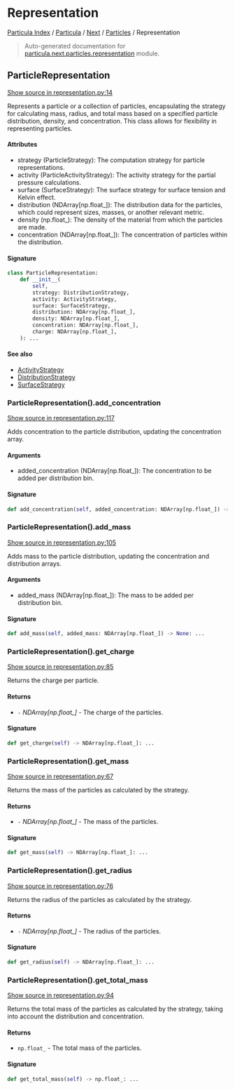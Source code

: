 # Representation

[Particula Index](../../../README.md#particula-index) / [Particula](../../index.md#particula) / [Next](../index.md#next) / [Particles](./index.md#particles) / Representation

> Auto-generated documentation for [particula.next.particles.representation](../../../../../particula/next/particles/representation.py) module.

## ParticleRepresentation

[Show source in representation.py:14](../../../../../particula/next/particles/representation.py#L14)

Represents a particle or a collection of particles, encapsulating the
strategy for calculating mass, radius, and total mass based on a
specified particle distribution, density, and concentration. This class
allows for flexibility in representing particles.

#### Attributes

- strategy (ParticleStrategy): The computation strategy for particle
representations.
- activity (ParticleActivityStrategy): The activity strategy for the
partial pressure calculations.
- surface (SurfaceStrategy): The surface strategy for surface tension and
Kelvin effect.
- distribution (NDArray[np.float_]): The distribution data for the
particles, which could represent sizes, masses, or another relevant metric.
- density (np.float_): The density of the material from which the
particles are made.
- concentration (NDArray[np.float_]): The concentration of particles
within the distribution.

#### Signature

```python
class ParticleRepresentation:
    def __init__(
        self,
        strategy: DistributionStrategy,
        activity: ActivityStrategy,
        surface: SurfaceStrategy,
        distribution: NDArray[np.float_],
        density: NDArray[np.float_],
        concentration: NDArray[np.float_],
        charge: NDArray[np.float_],
    ): ...
```

#### See also

- [ActivityStrategy](./activity_strategies.md#activitystrategy)
- [DistributionStrategy](./distribution_strategies.md#distributionstrategy)
- [SurfaceStrategy](./surface_strategies.md#surfacestrategy)

### ParticleRepresentation().add_concentration

[Show source in representation.py:117](../../../../../particula/next/particles/representation.py#L117)

Adds concentration to the particle distribution, updating the
concentration array.

#### Arguments

- added_concentration (NDArray[np.float_]): The concentration to be
    added per distribution bin.

#### Signature

```python
def add_concentration(self, added_concentration: NDArray[np.float_]) -> None: ...
```

### ParticleRepresentation().add_mass

[Show source in representation.py:105](../../../../../particula/next/particles/representation.py#L105)

Adds mass to the particle distribution, updating the concentration
and distribution arrays.

#### Arguments

- added_mass (NDArray[np.float_]): The mass to be added per
    distribution bin.

#### Signature

```python
def add_mass(self, added_mass: NDArray[np.float_]) -> None: ...
```

### ParticleRepresentation().get_charge

[Show source in representation.py:85](../../../../../particula/next/particles/representation.py#L85)

Returns the charge per particle.

#### Returns

- `-` *NDArray[np.float_]* - The charge of the particles.

#### Signature

```python
def get_charge(self) -> NDArray[np.float_]: ...
```

### ParticleRepresentation().get_mass

[Show source in representation.py:67](../../../../../particula/next/particles/representation.py#L67)

Returns the mass of the particles as calculated by the strategy.

#### Returns

- `-` *NDArray[np.float_]* - The mass of the particles.

#### Signature

```python
def get_mass(self) -> NDArray[np.float_]: ...
```

### ParticleRepresentation().get_radius

[Show source in representation.py:76](../../../../../particula/next/particles/representation.py#L76)

Returns the radius of the particles as calculated by the strategy.

#### Returns

- `-` *NDArray[np.float_]* - The radius of the particles.

#### Signature

```python
def get_radius(self) -> NDArray[np.float_]: ...
```

### ParticleRepresentation().get_total_mass

[Show source in representation.py:94](../../../../../particula/next/particles/representation.py#L94)

Returns the total mass of the particles as calculated by the strategy,
taking into account the distribution and concentration.

#### Returns

- `np.float_` - The total mass of the particles.

#### Signature

```python
def get_total_mass(self) -> np.float_: ...
```
